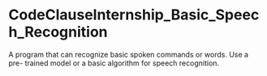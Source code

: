 # CodeClauseInternship_Basic_Speech_Recognition
A program that can recognize basic spoken commands or words. Use a pre- trained model or a basic algorithm for speech recognition.
